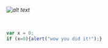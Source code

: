 
###### ![alt text](https://media0.giphy.com/media/l3vR85PnGsBwu1PFK/giphy.gif)

```javascript

var x = 0;
if (x=0){alert("wow you did it!");}

```